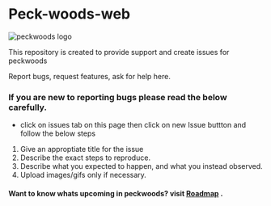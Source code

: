 # Peck-woods-web

![peckwoods logo](https://github.com/PaulleDemon/Peck-woods-web/blob/main/logos/github-peckwoodstemplate.png)

This repository is created to provide support and create issues for peckwoods

Report bugs, request features, ask for help here.


### If you are new to reporting bugs please read the below carefully.

* click on issues tab on this page then click on new Issue buttton and follow the below steps

1. Give an approptiate title for the issue
2. Describe the exact steps to reproduce.
3. Describe what you expected to happen, and what you instead observed.
4. Upload images/gifs only if necessary.


#### Want to know whats upcoming in peckwoods? visit [**Roadmap**](https://github.com/PaulleDemon/Peck-woods-web/blob/main/Roadmap.md) .
